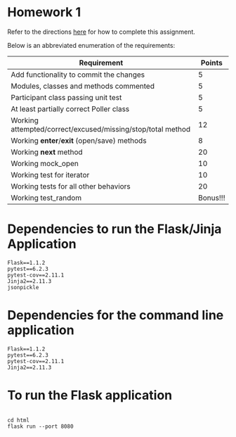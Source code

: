 # Homework 1

Refer to the directions [here](https://site.sds-techx.in/hw1-unit-testing/#0) for how to complete this assignment.

Below is an abbreviated enumeration of the requirements:

| Requirement                                                 | Points
| ----------------------------------------------------------- | -------
| Add functionality to commit the changes                     | 5
| Modules, classes and methods commented                      | 5
| Participant class passing unit test                         | 5
| At least partially correct Poller class                     | 5
| Working attempted/correct/excused/missing/stop/total method | 12
| Working __enter__/__exit__ (open/save) methods              | 8
| Working __next__ method                                     | 20
| Working mock_open                                           | 10
| Working test for iterator                                   | 10
| Working tests for all other behaviors                       | 20
| Working test_random                                         | Bonus!!!

# Dependencies to run the Flask/Jinja Application

```
Flask==1.1.2
pytest==6.2.3
pytest-cov==2.11.1
Jinja2==2.11.3
jsonpickle
```

# Dependencies for the command line application

```
Flask==1.1.2
pytest==6.2.3
pytest-cov==2.11.1
Jinja2==2.11.3
```

# To run the Flask application
```

cd html 
flask run --port 8080

```